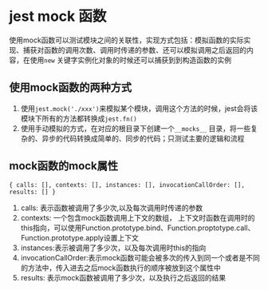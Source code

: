 # jest mock 函数
使用mock函数可以测试模块之间的关联性，实现方式包括：模拟函数的实际实现、捕获对函数的调用次数、调用时传递的参数、还可以模拟调用之后返回的内容，在使用`new` 关键字实例化对象的时候还可以捕获到到构造函数的实例

## 使用mock函数的两种方式
1. 使用`jest.mock('./xxx')`来模拟某个模块，调用这个方法的时候，jest会将该模块下所有的方法都转换成`jest.fn()`
2. 使用手动模拟的方式，在对应的根目录下创建一个`__mocks__` 目录，将一些复杂的、异步的代码转换成简单的、同步的代码；只测试主要的逻辑和流程

## mock函数的mock属性
``
    {
        calls: [],
        contexts: [],
        instances: [],
        invocationCallOrder: [],
        results: []
    }
``
1. calls: 表示函数被调用了多少次,以及每次调用时传递的参数
2. contexts: 一个包含mock函数调用上下文的数组， 上下文时函数在调用时的this指向，可以使用Function.prototype.bind、Function.proptotype.call、Function.prototype.apply设置上下文
3. instances:表示被调用了多少次，以及每次调用时this的指向 
4. invocationCallOrder:表示mock函数可能会被多次的传入到同一个或者是不同的方法中，传入进去之后mock函数执行的顺序被放到这个属性中
5. results: 表示mock函数被调用了多少次，以及执行之后返回的结果